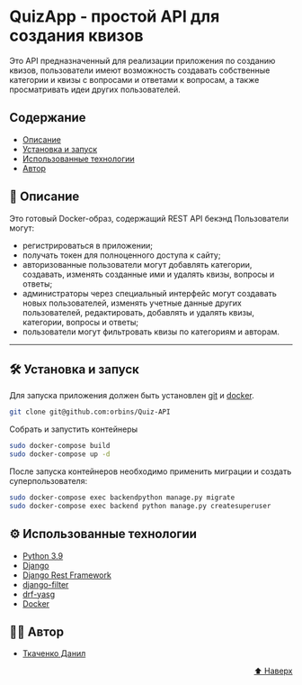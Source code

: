 # QuizApp - простой API для создания квизов

Это API предназначенный для реализации приложения по созданию квизов, 
пользователи имеют возможность создавать собственные категории и квизы с вопросами
и ответами к вопросам, а также просматривать идеи других пользователей.


## Содержание

- [Описание](#-описание)
- [Установка и запуск](#%EF%B8%8F-установка-и-запуск)
- [Использованные технологии](#%EF%B8%8F-использованные-технологии)
- [Автор](#-автор)


## 📖 Описание

Это готовый Docker-образ, содержащий REST API бекэнд
Пользователи могут:
- регистрироваться в приложении;
- получать токен для полноценного доступа к сайту;
- авторизованные пользователи могут добавлять категории, создавать, 
  изменять созданные ими и удалять квизы, вопросы и ответы;
- администраторы через специальный интерфейс могут создавать новых пользователей, 
  изменять учетные данные других пользователей, редактировать, добавлять и удалять квизы, категории, вопросы и ответы;
- пользователи могут фильтровать квизы по категориям и авторам.

----

## 🛠️ Установка и запуск

Для запуска приложения должен быть установлен [git](https://git-scm.com/) и [docker](https://www.docker.com/).

```bash
git clone git@github.com:orbins/Quiz-API
```

Собрать и запустить контейнеры
```bash
sudo docker-compose build
sudo docker-compose up -d
```

После запуска контейнеров необходимо применить миграции и создать суперпользователя:
```bash
sudo docker-compose exec backendpython manage.py migrate
sudo docker-compose exec backend python manage.py createsuperuser
```


## ⚙️ Использованные технологии

- [Python 3.9](https://www.python.org/)
- [Django](https://www.djangoproject.com/)
- [Django Rest Framework](https://www.django-rest-framework.org/)
- [django-filter](https://github.com/carltongibson/django-filter/)
- [drf-yasg](https://github.com/axnsan12/drf-yasg)
- [Docker](https://docker.com/)


## 🧑‍💻 Автор

- [Ткаченко Данил](https://www.github.com/orbins)

<p align="right"><a href="#top">⬆️ Наверх</a></p>